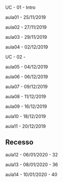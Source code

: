 UC - 01 - Intro

aula01 - 25/11/2019

aula02 - 27/11/2019

aula03 - 29/11/2019

aula04 - 02/12/2019

UC - 02 - 

aula05 - 04/12/2019

aula06 - 06/12/2019

aula07 - 09/12/2019

aula08 - 11/12/2019

aula09 - 16/12/2019

aula10 - 18/12/2019

aula11 - 20/12/2019

Recesso
---
aula12 - 06/01/2020 - 32

aula13 - 08/01/2020 - 36

aula14 - 10/01/2020 - 40
